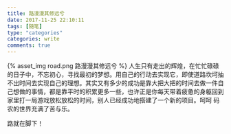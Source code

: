 ```yaml
---
title: 路漫漫其修远兮
date: 2017-11-25 22:10:11
tags: [随笔]
type: "categories"
categories: write
comments: true
---
```



{% asset_img road.png 路漫漫其修远兮 %} 
人生只有走出的辉煌，在忙忙碌碌的日子中，不忘初心，寻找最初的梦想。用自己的行动去实现它，即使道路坎坷抽不出时间去实现自己的理想。其实又有多少的成功是靠大把大把的时间去做一件自己想做的事情，都是靠平时的积累更多一些，也许正是你每天带着疲惫的身躯回到家里打一局游戏放松放松的时间，别人已经成功地搭建了一个新的项目。呵呵 码农的世界充满了苦与乐。

路就在脚下！

